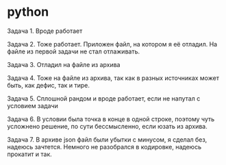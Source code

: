 # python

Задача 1. Вроде работает

Задача 2. Тоже работает. Приложен файл, на котором я её отладил. На файле из первой задачи не стал отлаживать.

Задача 3. Отладил на файле из архива

Задача 4. Тоже на файле из архива, так как в разных источниках может быть, как дефис, так и тире.

Задача 5. Сплошной рандом и вроде работает, если не напутал с условием задачи

Задача 6. В условии была точка в конце в одной строке, поэтому чуть усложнено решение, по сути бессмысленно, если юзать из архива.

Задача 7. В архиве json файл были убытки с минусом, я сделал без, надеюсь зачтется. Немного не разобрался в кодировке, надеюсь прокатит и так.
